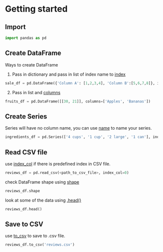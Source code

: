 # Getting started
## Import
```python
import pandas as pd
```
## Create DataFrame
Ways to create DataFrame
1) Pass in dictionary and pass in list of index name to [index]()
```python
sale_df = pd.DataFrame({'Column A': [1,2,3,4], 'Column B':[5,6,7,8]}, index= ['2019 sales', '2020 sales', '2021 sales'])
```
2) Pass in list and [columns]()
```python
fruits_df = pd.DataFrame([[30, 21]], columns=['Apples', 'Bananas'])
```
## Create Series
Series will have no column name, you can use [name]() to name your series.
```python
ingredients_df = pd.Series(['4 cups', '1 cup', '2 large', '1 can'], index = ['Flour', 'Milk', 'Eggs', 'Spam'], name = 'Dinner')
```
## Read CSV file
use [index_col]() if there is predefined index in CSV file. 
```python
reviews_df = pd.read_csv(<path_to_csv_file>, index_col=0)
```
check DataFrame shape using [shape]()
```python
reviews_df.shape
```
look at some of the data using [.head()]()
```python
reviews_df.head()
```
## Save to CSV
use [to_csv]() to save to .csv file.
```python
reviews_df.to_csv('reviews.csv')
```
